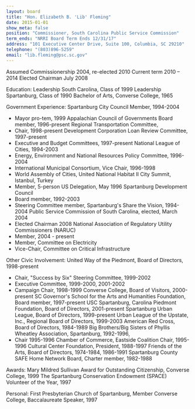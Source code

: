 ```yaml
---
layout: board
title: "Hon. Elizabeth B. 'Lib' Fleming"
date: 2015-01-01
show_meta: false
position: "Commissioner, South Carolina Public Service Commission"
term_ends: "NRRI Board Term Ends 12/31/17"
address: "101 Executive Center Drive, Suite 100, Columbia, SC 29210"
telephone: "(803)896-5259"
email: "lib.fleming@psc.sc.gov"
---
```

Assumed Commissionership 2004, re-elected 2010
Current term 2010 – 2014
Elected Chairman July 2008

Education:
Leadership South Carolina, Class of 1999
Leadership Spartanburg, Class of 1990
Bachelor of Arts, Converse College, 1965

Government Experience:
Spartanburg City Council Member, 1994-2004
  -  Mayor pro-tem, 1999
Appalachian Council of Governments Board member, 1996-present
Regional Transportation Committee,
   - Chair, 1998-present
Development Corporation Loan Review Committee, 1997-present
   - Executive and Budget Committees, 1997-present
National League of Cities, 1994-2003
   - Energy, Environment and National Resources Policy Committee, 1996-2004
   - International Municipal Consortium, Vice Chair, 1996-1998
   - World Assembly of Cities, United National Habitat II City Summit, Istanbul, Turkey
   - Member, 5-person US Delegation, May 1996
Spartanburg Development Council
  -  Board member, 1992-2003
  -  Steering Committee member, Spartanburg's Share the Vision, 1994-2004
Public Service Commission of South Carolina, elected, March 2004
  -  Elected Chairman 2008
National Association of Regulatory Utility Commissioners (NARUC)
  -  Member, 2004 - present
  -  Member, Committee on Electricity
  -  Vice-Chair, Committee on Critical Infrastructure

Other Civic Involvement:
United Way of the Piedmont, Board of Directors, 1998-present
  -  Chair, "Success by Six" Steering Committee, 1999-2002
  -  Executive Committee, 1999-2000, 2001-2002
  -  Campaign Chair, 1998-1999
Converse College, Board of Visitors, 2000-present
SC Governor's School for the Arts and Humanities Foundation, Board member, 1997-present
USC Spartanburg, Carolina Piedmont Foundation, Board of Directors, 2001-present
Spartanburg Urban League, Board of Directors, 1999-present
Urban League of the Upstate, Inc., Regional Board of Directors, 1999-2003
American Red Cross, Board of Directors, 1984-1989
Big Brothers/Big Sisters of Phyllis Wheatley Association, Spartanburg, 1992-1996,
  -  Chair 1995-1996
Chamber of Commerce, Eastside Coalition Chair, 1995-1996
Cultural Center Foundation, President, 1988-1997
Friends of the Arts, Board of Directors, 1974-1984, 1986-1991
Spartanburg County SAFE Home Network Board, Charter member, 1982-1988

Awards:
Mary Mildred Sullivan Award for Outstanding Citizenship, Converse College, 1999
The Spartanburg Conservation Endowment (SPACE) Volunteer of the Year, 1997

Personal:
First Presbyterian Church of Spartanburg, Member
Converse College, Baccalaureate Speaker, 1997
